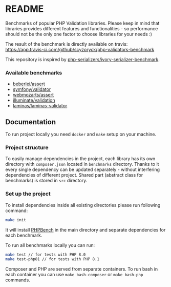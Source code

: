 # README

Benchmarks of popular PHP Validation libraries. Please keep in mind that libraries provides different features and functionalities - so performance should not be the only one factor to choose libraries for your needs :) 

The result of the benchmark is directly available on travis: https://app.travis-ci.com/github/scyzoryck/php-validators-benchmark

This repository is inspired by [php-serializers/ivory-serializer-benchmark](https://github.com/php-serializers/ivory-serializer-benchmark).

### Available benchmarks
* [beberlei/assert](https://github.com/beberlei/assert)
* [symfony/validator](https://github.com/symfony/validator)
* [webmozarts/assert](https://github.com/webmozarts/assert)
* [illuminate/validation](https://github.com/laminas/laminas-validator)
* [laminas/laminas-validator](https://github.com/laminas/laminas-validator)

## Documentation

To run project locally you need `docker` and `make` setup on your machine. 

### Project structure

To easily manage dependencies in the project, each library has its own directory with `composer.json` located in `benchmarks` directory. Thanks to it every single dependency can be updated separately - without interfering dependencies of different project. 
Shared part (abstract class for benchmarks) is stored in `src` directory. 


### Set up the project

To install dependencies inside all existing directories please run following command: 

```sh
make init 
```

It will install [PHPBench](https://github.com/phpbench/phpbench) in the main directory and separate dependencies for each benchmark. 

To run all benchmarks locally you can run:
```sh
make test // for tests with PHP 8.0
make test-php81 // for tests with PHP 8.1
```

Composer and PHP are served from separate containers. To run bash in each container you can use `make bash-composer` or `make bash-php` commands.  
